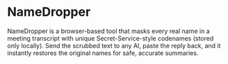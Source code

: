 # NameDropper
NameDropper is a browser-based tool that masks every real name in a meeting transcript with unique Secret-Service-style codenames (stored only locally). Send the scrubbed text to any AI, paste the reply back, and it instantly restores the original names for safe, accurate summaries.
